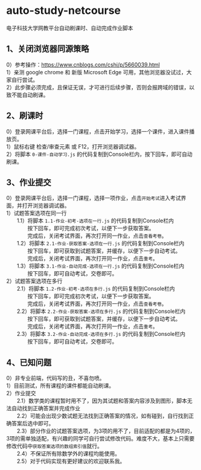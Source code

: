 # auto-study-netcourse
电子科技大学网教平台自动刷课时、自动完成作业脚本  

## 1、关闭浏览器同源策略
 0）参考操作：https://www.cnblogs.com/cshi/p/5660039.html  
 1）亲测 google chrome 和 新版 Microsoft Edge 可用，其他浏览器没试过，大家自行尝试。  
 2）此步骤必须完成，且保证无误，才可进行后续步骤，否则会报跨域的错误，以致不能自动刷课。  

## 2、刷课时
 0）登录网课平台后，选择一门课程，点击开始学习，选择一个课件，进入课件播放页。  
 1）鼠标右键 检查/审查元素 或 F12，打开浏览器调试器。  
 2）将脚本 `0-课件-自动学习.js` 的代码复制到Console栏内，按下回车，即可自动刷课。  

## 3、作业提交
 0）登录网课平台后，选择一门课程，选择一项作业，点击`开始考试`进入考试界面，并打开浏览器调试器。  
 1）试题答案选项在同一行  
　　1.1）将脚本 `1.1-作业-初考-选项在一行.js` 的代码复制到Console栏内  
　　　　按下回车，即可完成初次考试，以便下一步获取答案。  
　　　　完成后，关闭考试界面，再次打开同一作业，点击`查看考卷`。  
　　1.2）将脚本 `2.1-作业-获取答案-选项在一行.js` 的代码复制到Console栏内  
　　　　按下回车，即可获取到试题答案，并缓存，以便下一步自动考试。  
　　　　完成后，关闭考试界面，再次打开同一作业，点击`重考`。  
　　1.3）将脚本 `3.1-作业-自动完成-选项在一行.js` 的代码复制到Console栏内  
　　　　按下回车，即可自动考试，交卷即可。  
 2）试题答案选项在多行  
　　2.1）将脚本 `1.2-作业-初考-选项在多行.js` 的代码复制到Console栏内  
　　　　按下回车，即可完成初次考试，以便下一步获取答案。  
　　　　完成后，关闭考试界面，再次打开同一作业，点击`查看考卷`。  
　　2.2）将脚本 `2.2-作业-获取答案-选项在多行.js` 的代码复制到Console栏内  
　　　　按下回车，即可获取到试题答案，并缓存，以便下一步自动考试。  
　　　　完成后，关闭考试界面，再次打开同一作业，点击`重考`。  
　　2.3）将脚本 `3.2-作业-自动完成-选项在多行.js` 的代码复制到Console栏内  
　　　　按下回车，即可自动考试，交卷即可。  

## 4、已知问题
 0）非专业前端，代码写的丑，不喜勿喷。  
 1）目前测试，所有课程的课件都能自动刷课。  
 2）作业提交  
　　2.1）数学类的课程暂时用不了，因为其试题和答案内容涉及到图形，脚本无法自动找到正确答案并完成作业  
　　2.2）可能会出现少数试题无法找到正确答案的情况，如有碰到，自行找到正确答案后选中即可。  
　　2.3）部分作业的试题答案选项，为3项的用不了，目前适配的都是为4项的，3项的需单独适配，有兴趣的同学可自行尝试修改代码。难度不大，基本上只需要修改代码中`获取答案选项的数组索引值`就行。  
　　2.4）不保证所有除数学外的课程均能使用。  
　　2.5）对于代码实现有更好建议的欢迎联系我。  